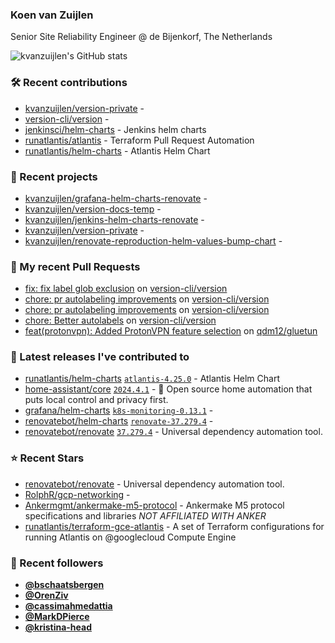 ### Koen van Zuijlen

Senior Site Reliability Engineer @ de Bijenkorf, The Netherlands

![kvanzuijlen's GitHub stats](https://github-readme-stats.vercel.app/api?username=kvanzuijlen&show=reviews,discussions_started,discussions_answered,prs_merged,prs_merged_percentage&show_icons=true&theme=dark&cache_seconds=86400)

### 🛠️ Recent contributions

- [kvanzuijlen/version-private](https://github.com/kvanzuijlen/version-private) - 
- [version-cli/version](https://github.com/version-cli/version) - 
- [jenkinsci/helm-charts](https://github.com/jenkinsci/helm-charts) - Jenkins helm charts
- [runatlantis/atlantis](https://github.com/runatlantis/atlantis) - Terraform Pull Request Automation
- [runatlantis/helm-charts](https://github.com/runatlantis/helm-charts) - Atlantis Helm Chart

### 🌱 Recent projects

- [kvanzuijlen/grafana-helm-charts-renovate](https://github.com/kvanzuijlen/grafana-helm-charts-renovate) - 
- [kvanzuijlen/version-docs-temp](https://github.com/kvanzuijlen/version-docs-temp) - 
- [kvanzuijlen/jenkins-helm-charts-renovate](https://github.com/kvanzuijlen/jenkins-helm-charts-renovate) - 
- [kvanzuijlen/version-private](https://github.com/kvanzuijlen/version-private) - 
- [kvanzuijlen/renovate-reproduction-helm-values-bump-chart](https://github.com/kvanzuijlen/renovate-reproduction-helm-values-bump-chart) - 

### 🚧 My recent Pull Requests

- [fix: fix label glob exclusion](https://github.com/version-cli/version/pull/55) on [version-cli/version](https://github.com/version-cli/version)
- [chore: pr autolabeling improvements](https://github.com/version-cli/version/pull/53) on [version-cli/version](https://github.com/version-cli/version)
- [chore: pr autolabeling improvements](https://github.com/version-cli/version/pull/52) on [version-cli/version](https://github.com/version-cli/version)
- [chore: Better autolabels](https://github.com/version-cli/version/pull/51) on [version-cli/version](https://github.com/version-cli/version)
- [feat(protonvpn): Added ProtonVPN feature selection](https://github.com/qdm12/gluetun/pull/2182) on [qdm12/gluetun](https://github.com/qdm12/gluetun)

### 🚀 Latest releases I've contributed to

- [runatlantis/helm-charts](https://github.com/runatlantis/helm-charts) [`atlantis-4.25.0`](https://github.com/runatlantis/helm-charts/releases/tag/atlantis-4.25.0) - Atlantis Helm Chart
- [home-assistant/core](https://github.com/home-assistant/core) [`2024.4.1`](https://github.com/home-assistant/core/releases/tag/2024.4.1) - :house_with_garden: Open source home automation that puts local control and privacy first.
- [grafana/helm-charts](https://github.com/grafana/helm-charts) [`k8s-monitoring-0.13.1`](https://github.com/grafana/helm-charts/releases/tag/k8s-monitoring-0.13.1) - 
- [renovatebot/helm-charts](https://github.com/renovatebot/helm-charts) [`renovate-37.279.4`](https://github.com/renovatebot/helm-charts/releases/tag/renovate-37.279.4) - 
- [renovatebot/renovate](https://github.com/renovatebot/renovate) [`37.279.4`](https://github.com/renovatebot/renovate/releases/tag/37.279.4) - Universal dependency automation tool.

### ⭐ Recent Stars

- [renovatebot/renovate](https://github.com/renovatebot/renovate) - Universal dependency automation tool.
- [RolphR/gcp-networking](https://github.com/RolphR/gcp-networking) - 
- [Ankermgmt/ankermake-m5-protocol](https://github.com/Ankermgmt/ankermake-m5-protocol) - Ankermake M5 protocol specifications and libraries *NOT AFFILIATED WITH ANKER*
- [runatlantis/terraform-gce-atlantis](https://github.com/runatlantis/terraform-gce-atlantis) - A set of  Terraform configurations for running Atlantis on @googlecloud Compute Engine

### 👀 Recent followers

- [**@bschaatsbergen**](https://github.com/bschaatsbergen)
- [**@OrenZiv**](https://github.com/OrenZiv)
- [**@cassimahmedattia**](https://github.com/cassimahmedattia)
- [**@MarkDPierce**](https://github.com/MarkDPierce)
- [**@kristina-head**](https://github.com/kristina-head)
